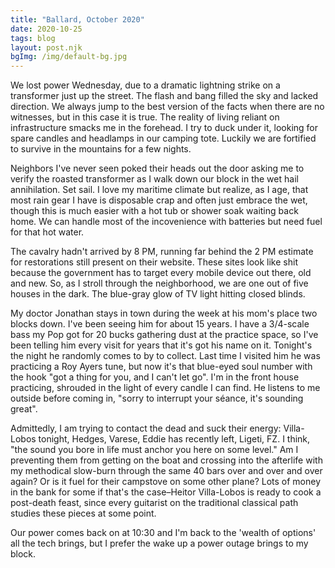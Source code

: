 ```yaml
---
title: "Ballard, October 2020"
date: 2020-10-25
tags: blog
layout: post.njk
bgImg: /img/default-bg.jpg
---
```


We lost power Wednesday, due to a dramatic lightning strike on a transformer just up the street. The flash and bang filled the sky and lacked direction. We always jump to the best version of the facts when there are no witnesses, but in this case it is true. The reality of living reliant on infrastructure smacks me in the forehead.  I try to duck under it, looking for spare candles and headlamps in our camping tote. Luckily we are fortified to survive in the mountains for a few nights.

Neighbors I've never seen poked their heads out the door asking me to verify the roasted transformer as I walk down our block in the wet hail annihilation. Set sail. I love my maritime climate but realize, as I age, that most rain gear I have is disposable crap and often just embrace the wet, though this is much easier with a hot tub or shower soak waiting back home. We can handle most of the incovenience with batteries but need fuel for that hot water.

The cavalry hadn't arrived by 8 PM, running far behind the 2 PM estimate for restorations still present on their website. These sites look like shit because the government has to target every mobile device out there, old and new. So, as I stroll through the neighborhood, we are one out of five houses in the dark. The blue-gray glow of TV light hitting closed blinds.

My doctor Jonathan stays in town during the week at his mom's place two blocks down. I've been seeing him for about 15 years. I have a 3/4-scale bass my Pop got for 20 bucks gathering dust at the practice space, so I've been telling him every visit for years that it's got his name on it. Tonight's the night he randomly comes to by to collect. Last time I visited him he was practicing a Roy Ayers tune, but now it's that blue-eyed soul number with the hook "got a thing for you, and I can't let go". I'm in the front house practicing, shrouded in the light of every candle I can find. He listens to me outside before coming in, "sorry to interrupt your séance, it's sounding great". 

Admittedly, I am trying to contact the dead and suck their energy: Villa-Lobos tonight, Hedges, Varese, Eddie has recently left, Ligeti, FZ. I think, "the sound you bore in life must anchor you here on some level." Am I preventing them from getting on the boat and crossing into the afterlife with my methodical slow-burn through the same 40 bars over and over and over again? Or is it fuel for their campstove on some other plane? Lots of money in the bank for some if that's the case–Heitor Villa-Lobos is ready to cook a post-death feast, since every guitarist on the traditional classical path studies these pieces at some point. 

Our power comes back on at 10:30 and I'm back to the 'wealth of options' all the tech brings, but I prefer the wake up a power outage brings to my block.